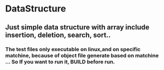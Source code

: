 # DataStructure #
## Just simple data structure with array include insertion, deletion, search, sort..  ##
### The test files only executable on linux,and on specific matchine, because of object file generate based on matchine ... So If you want to run it, BUILD before run. ###


